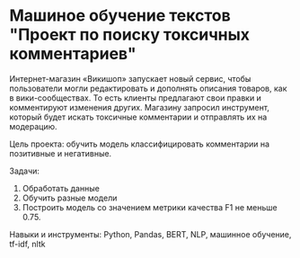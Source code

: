 # Машиное обучение текстов "Проект по поиску токсичных комментариев"
Интернет-магазин «Викишоп» запускает новый сервис, чтобы пользователи могли редактировать и дополнять описания товаров, как в вики-сообществах. То есть клиенты предлагают свои правки и комментируют изменения других. Магазину запросил инструмент, который будет искать токсичные комментарии и отправлять их на модерацию.

Цель проекта: обучить модель классифицировать комментарии на позитивные и негативные.

Задачи:
1.	Обработать данные
2.	Обучить разные модели
3.	Построить модель со значением метрики качества F1 не меньше 0.75.

Навыки и инструменты: Python, Pandas, BERT, NLP, машинное обучение, tf-idf, nltk
